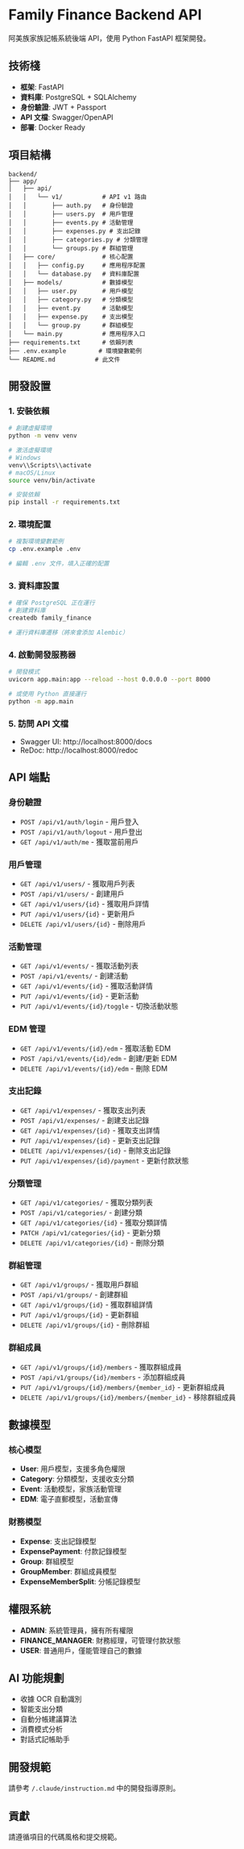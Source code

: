 # Family Finance Backend API

阿美族家族記帳系統後端 API，使用 Python FastAPI 框架開發。

## 技術棧

- **框架**: FastAPI
- **資料庫**: PostgreSQL + SQLAlchemy
- **身份驗證**: JWT + Passport
- **API 文檔**: Swagger/OpenAPI
- **部署**: Docker Ready

## 項目結構

```
backend/
├── app/
│   ├── api/
│   │   └── v1/           # API v1 路由
│   │       ├── auth.py   # 身份驗證
│   │       ├── users.py  # 用戶管理
│   │       ├── events.py # 活動管理
│   │       ├── expenses.py # 支出記錄
│   │       ├── categories.py # 分類管理
│   │       └── groups.py # 群組管理
│   ├── core/             # 核心配置
│   │   ├── config.py     # 應用程序配置
│   │   └── database.py   # 資料庫配置
│   ├── models/           # 數據模型
│   │   ├── user.py       # 用戶模型
│   │   ├── category.py   # 分類模型
│   │   ├── event.py      # 活動模型
│   │   ├── expense.py    # 支出模型
│   │   └── group.py      # 群組模型
│   └── main.py           # 應用程序入口
├── requirements.txt      # 依賴列表
├── .env.example         # 環境變數範例
└── README.md           # 此文件
```

## 開發設置

### 1. 安裝依賴

```bash
# 創建虛擬環境
python -m venv venv

# 激活虛擬環境
# Windows
venv\\Scripts\\activate
# macOS/Linux
source venv/bin/activate

# 安裝依賴
pip install -r requirements.txt
```

### 2. 環境配置

```bash
# 複製環境變數範例
cp .env.example .env

# 編輯 .env 文件，填入正確的配置
```

### 3. 資料庫設置

```bash
# 確保 PostgreSQL 正在運行
# 創建資料庫
createdb family_finance

# 運行資料庫遷移（將來會添加 Alembic）
```

### 4. 啟動開發服務器

```bash
# 開發模式
uvicorn app.main:app --reload --host 0.0.0.0 --port 8000

# 或使用 Python 直接運行
python -m app.main
```

### 5. 訪問 API 文檔

- Swagger UI: http://localhost:8000/docs
- ReDoc: http://localhost:8000/redoc

## API 端點

### 身份驗證
- `POST /api/v1/auth/login` - 用戶登入
- `POST /api/v1/auth/logout` - 用戶登出
- `GET /api/v1/auth/me` - 獲取當前用戶

### 用戶管理
- `GET /api/v1/users/` - 獲取用戶列表
- `POST /api/v1/users/` - 創建用戶
- `GET /api/v1/users/{id}` - 獲取用戶詳情
- `PUT /api/v1/users/{id}` - 更新用戶
- `DELETE /api/v1/users/{id}` - 刪除用戶

### 活動管理
- `GET /api/v1/events/` - 獲取活動列表
- `POST /api/v1/events/` - 創建活動
- `GET /api/v1/events/{id}` - 獲取活動詳情
- `PUT /api/v1/events/{id}` - 更新活動
- `PUT /api/v1/events/{id}/toggle` - 切換活動狀態

### EDM 管理
- `GET /api/v1/events/{id}/edm` - 獲取活動 EDM
- `POST /api/v1/events/{id}/edm` - 創建/更新 EDM
- `DELETE /api/v1/events/{id}/edm` - 刪除 EDM

### 支出記錄
- `GET /api/v1/expenses/` - 獲取支出列表
- `POST /api/v1/expenses/` - 創建支出記錄
- `GET /api/v1/expenses/{id}` - 獲取支出詳情
- `PUT /api/v1/expenses/{id}` - 更新支出記錄
- `DELETE /api/v1/expenses/{id}` - 刪除支出記錄
- `PUT /api/v1/expenses/{id}/payment` - 更新付款狀態

### 分類管理
- `GET /api/v1/categories/` - 獲取分類列表
- `POST /api/v1/categories/` - 創建分類
- `GET /api/v1/categories/{id}` - 獲取分類詳情
- `PATCH /api/v1/categories/{id}` - 更新分類
- `DELETE /api/v1/categories/{id}` - 刪除分類

### 群組管理
- `GET /api/v1/groups/` - 獲取用戶群組
- `POST /api/v1/groups/` - 創建群組
- `GET /api/v1/groups/{id}` - 獲取群組詳情
- `PUT /api/v1/groups/{id}` - 更新群組
- `DELETE /api/v1/groups/{id}` - 刪除群組

### 群組成員
- `GET /api/v1/groups/{id}/members` - 獲取群組成員
- `POST /api/v1/groups/{id}/members` - 添加群組成員
- `PUT /api/v1/groups/{id}/members/{member_id}` - 更新群組成員
- `DELETE /api/v1/groups/{id}/members/{member_id}` - 移除群組成員

## 數據模型

### 核心模型
- **User**: 用戶模型，支援多角色權限
- **Category**: 分類模型，支援收支分類
- **Event**: 活動模型，家族活動管理
- **EDM**: 電子直郵模型，活動宣傳

### 財務模型
- **Expense**: 支出記錄模型
- **ExpensePayment**: 付款記錄模型
- **Group**: 群組模型
- **GroupMember**: 群組成員模型
- **ExpenseMemberSplit**: 分帳記錄模型

## 權限系統

- **ADMIN**: 系統管理員，擁有所有權限
- **FINANCE_MANAGER**: 財務經理，可管理付款狀態
- **USER**: 普通用戶，僅能管理自己的數據

## AI 功能規劃

- 收據 OCR 自動識別
- 智能支出分類
- 自動分帳建議算法
- 消費模式分析
- 對話式記帳助手

## 開發規範

請參考 `/.claude/instruction.md` 中的開發指導原則。

## 貢獻

請遵循項目的代碼風格和提交規範。